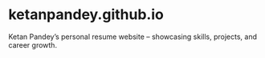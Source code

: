 # ketanpandey.github.io
Ketan Pandey’s personal resume website – showcasing skills, projects, and career growth.
